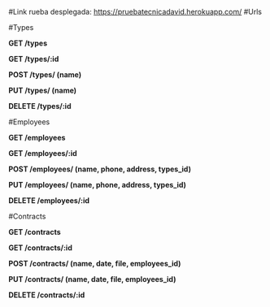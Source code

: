 #Link rueba desplegada:
https://pruebatecnicadavid.herokuapp.com/
#Urls

#Types

**GET /types**

**GET /types/:id**

**POST /types/ (name)**

**PUT /types/ (name)**

**DELETE /types/:id**

#Employees

**GET /employees**

**GET /employees/:id**

**POST /employees/ (name, phone, address, types_id)**

**PUT /employees/ (name, phone, address, types_id)**

**DELETE /employees/:id**

#Contracts

**GET /contracts**

**GET /contracts/:id**

**POST /contracts/ (name, date, file, employees_id)**

**PUT /contracts/ (name, date, file, employees_id)**

**DELETE /contracts/:id**